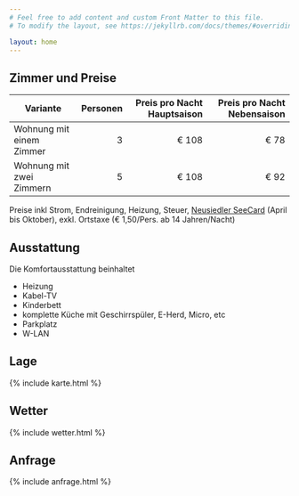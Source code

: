 ```yaml
---
# Feel free to add content and custom Front Matter to this file.
# To modify the layout, see https://jekyllrb.com/docs/themes/#overriding-theme-defaults

layout: home
---
```


Zimmer und Preise
-----------------

| Variante                 | Personen | Preis pro Nacht Hauptsaison | Preis pro Nacht Nebensaison |
| ------------------------ | --------:| ---------------------------:| ---------------------------:|
| Wohnung mit einem Zimmer |        3 |                       € 108 |                        € 78 |
| Wohnung mit zwei Zimmern |        5 |                       € 108 |                        € 92 |

Preise inkl Strom, Endreinigung, Heizung, Steuer,
[Neusiedler SeeCard](https://www.neusiedlersee.com/de/neusiedler-see-card/neusiedler-see-card.html)
(April bis Oktober), exkl. Ortstaxe (€ 1,50/Pers. ab 14 Jahren/Nacht)


Ausstattung
-----------

Die Komfortausstattung beinhaltet

* Heizung
* Kabel-TV
* Kinderbett
* komplette Küche mit Geschirrspüler, E-Herd, Micro, etc
* Parkplatz
* W-LAN

Lage
----

{% include karte.html %}


Wetter
------

{% include wetter.html %}


Anfrage
-------

{% include anfrage.html %}
